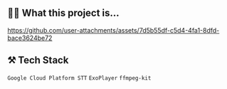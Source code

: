 
## 🧑‍💻 What this project is...
https://github.com/user-attachments/assets/7d5b55df-c5d4-4fa1-8dfd-bace3624be72

## ⚒️ Tech Stack
`Google Cloud Platform STT` `ExoPlayer` `ffmpeg-kit`
